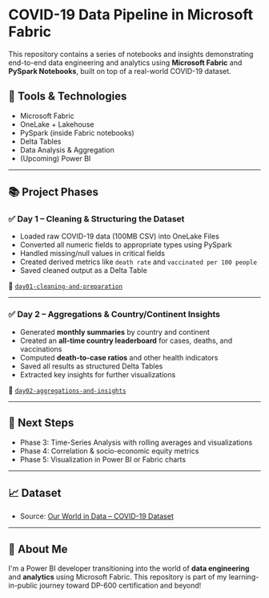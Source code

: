 # COVID-19 Data Pipeline in Microsoft Fabric

This repository contains a series of notebooks and insights demonstrating end-to-end data engineering and analytics using **Microsoft Fabric** and **PySpark Notebooks**, built on top of a real-world COVID-19 dataset.

## 🔧 Tools & Technologies
- Microsoft Fabric
- OneLake + Lakehouse
- PySpark (inside Fabric notebooks)
- Delta Tables
- Data Analysis & Aggregation
- (Upcoming) Power BI

---

## 📚 Project Phases

### ✅ Day 1 – Cleaning & Structuring the Dataset
- Loaded raw COVID-19 data (100MB CSV) into OneLake Files
- Converted all numeric fields to appropriate types using PySpark
- Handled missing/null values in critical fields
- Created derived metrics like `death rate` and `vaccinated per 100 people`
- Saved cleaned output as a Delta Table

📂 [`day01-cleaning-and-preparation`](./day01-cleaning-and-preparation/)

---

### ✅ Day 2 – Aggregations & Country/Continent Insights
- Generated **monthly summaries** by country and continent
- Created an **all-time country leaderboard** for cases, deaths, and vaccinations
- Computed **death-to-case ratios** and other health indicators
- Saved all results as structured Delta Tables
- Extracted key insights for further visualizations

📂 [`day02-aggregations-and-insights`](./day02-aggregations-and-insights/)

---

## 📌 Next Steps
- Phase 3: Time-Series Analysis with rolling averages and visualizations
- Phase 4: Correlation & socio-economic equity metrics
- Phase 5: Visualization in Power BI or Fabric charts

---

## 📈 Dataset
- Source: [Our World in Data – COVID-19 Dataset](https://ourworldindata.org/covid-vaccinations)

---

## 👋 About Me
I'm a Power BI developer transitioning into the world of **data engineering** and **analytics** using Microsoft Fabric. This repository is part of my learning-in-public journey toward DP-600 certification and beyond!

